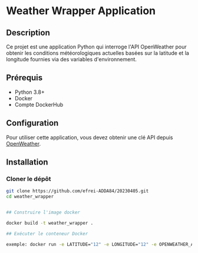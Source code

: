 # Weather Wrapper Application

## Description
Ce projet est une application Python qui interroge l'API OpenWeather pour obtenir les conditions météorologiques actuelles basées sur la latitude et la longitude fournies via des variables d'environnement.

## Prérequis
- Python 3.8+
- Docker
- Compte DockerHub

## Configuration
Pour utiliser cette application, vous devez obtenir une clé API depuis [OpenWeather](https://openweathermap.org/api).

## Installation

### Cloner le dépôt
```bash
git clone https://github.com/efrei-ADDA84/20230405.git
cd weather_wrapper


## Construire l'image docker

docker build -t weather_wrapper .

## Exécuter le conteneur Docker

exemple: docker run -e LATITUDE="12" -e LONGITUDE="12" -e OPENWEATHER_API_KEY="5a3638a1fe348edbce720562c4d4c0cc" weather_wrapper


